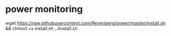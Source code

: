 # power monitoring
wget https://raw.githubusercontent.com/Revenberg/power/master/install.sh && chmod +x install.sh ;./install.sh
